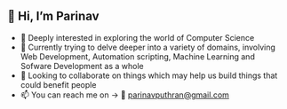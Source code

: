## 👋 Hi, I’m Parinav
- 👀 Deeply interested in exploring the world of Computer Science
- 🌱 Currently trying to delve deeper into a variety of domains, involving Web Development, Automation scripting, Machine Learning and Sofware Development as a whole 
- 💞️ Looking to collaborate on things which may help us build things that could benefit people
- 📫 You can reach me on -> :envelope_with_arrow: parinavputhran@gmail.com

<!---
parinavcodes/parinavcodes is a ✨ special ✨ repository because its `README.md` (this file) appears on your GitHub profile.
You can click the Preview link to take a look at your changes.
--->
